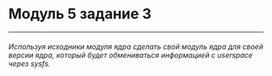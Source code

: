 # Модуль 5 задание 3
---
###### Используя исходники модуля ядра сделать свой модуль ядра для своей версии ядра, который будет обмениваться информацией с userspace через sysfs.